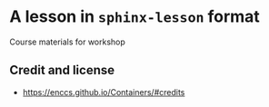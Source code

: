 # A lesson in ``sphinx-lesson`` format

Course materials for workshop

## Credit and license

- https://enccs.github.io/Containers/#credits
